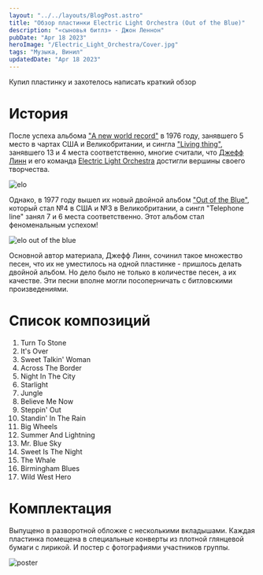 ```yaml
---
layout: "../../layouts/BlogPost.astro"
title: "Обзор пластинки Electric Light Orchestra (Out of the Blue)"
description: "«сыновья битлз» - Джон Леннон"
pubDate: "Apr 18 2023"
heroImage: "/Electric_Light_Orchestra/Cover.jpg"
tags: "Музыка, Винил"
updatedDate: "Apr 18 2023"
---
```


Купил пластинку и захотелось написать краткий обзор

# История

После успеха альбома ["A new world record"](https://www.youtube.com/watch?v=1rpLTRiJyRA&list=PLrv5a_5drVgTTMKYUrudHIi6b_uiH5pJ7) в 1976 году, занявшего 5 место в чартах США и Великобритании, и сингла ["Living thing"](https://www.youtube.com/watch?v=H48j3KGBomU), занявшего 13 и 4 места соответственно, многие считали, что [Джефф Линн](https://ru.wikipedia.org/wiki/%D0%9B%D0%B8%D0%BD%D0%BD,_%D0%94%D0%B6%D0%B5%D1%84%D1%84) и его команда [Electric Light Orchestra](https://ru.wikipedia.org/wiki/Electric_Light_Orchestra) достигли вершины своего творчества.

![elo](/Electric_Light_Orchestra/group.jpg)

Однако, в 1977 году вышел их новый двойной альбом ["Out of the Blue"](https://www.youtube.com/watch?v=BDhJU_cNCZE&list=PL6ogdCG3tAWiNDlZTuWfYO8GcEtXiJidF), который стал №4 в США и №3 в Великобритании, а сингл "Telephone line" занял 7 и 6 места соответственно. Этот альбом стал феноменальным успехом!

![elo out of the blue](/Electric_Light_Orchestra/elo_out_of_the_blue.webp)

Основной автор материала, Джефф Линн, сочинил такое множество песен, что их не уместилось на одной пластинке - пришлось делать двойной альбом. Но дело было не только в количестве песен, а их качестве. Эти песни вполне могли посоперничать с битловскими произведениями.

# Список композиций

1.  Turn To Stone
2.  It's Over
3.  Sweet Talkin' Woman
4.  Across The Border
5.  Night In The City
6.  Starlight
7.  Jungle
8.  Believe Me Now
9.  Steppin' Out
10. Standin' In The Rain
11. Big Wheels
12. Summer And Lightning
13. Mr. Blue Sky
14. Sweet Is The Night
15. The Whale
16. Birmingham Blues
17. Wild West Hero

# Комплектация

Выпущено в разворотной обложке с несколькими вкладышами.
Каждая пластинка помещена в специальные конверты из плотной глянцевой бумаги с лирикой.
И постер с фотографиями участников группы.

![poster](/Electric_Light_Orchestra/poster.jpg)
